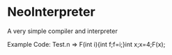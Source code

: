 # NeoInterpreter
A very simple compiler and interpreter

Example Code:
Test.n => F(int i){int f;f=i;}int x;x=4;F(x);
